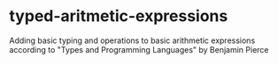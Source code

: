 # typed-aritmetic-expressions
Adding basic typing and operations to basic arithmetic expressions according to "Types and Programming Languages" by Benjamin Pierce
